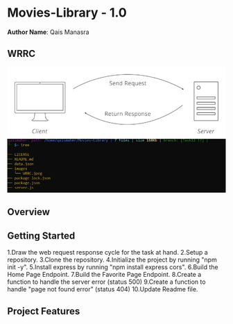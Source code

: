 # Movies-Library - 1.0

**Author Name**: Qais Manasra

## WRRC
![WRRC](./images/WRRC.jpeg)
![Tree](./images/tree.jpg)

## Overview

## Getting Started
1.Draw the web request response cycle for the task at hand.
2.Setup a repository.
3.Clone the repository.
4.Initialize the project by running "npm init -y".
5.Install express by running "npm install express cors".
6.Build the Home Page Endpoint.
7.Build the Favorite Page Endpoint.
8.Create a function to handle the server error (status 500)
9.Create a function to handle "page not found error" (status 404)
10.Update Readme file.

## Project Features
<!-- What are the features included in you app -->